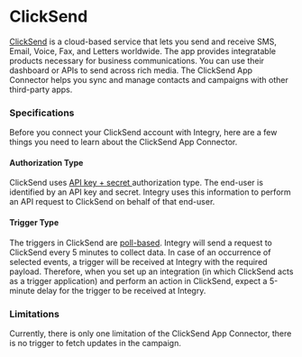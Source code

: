 # ClickSend

[ClickSend](https://www.integry.io/apps/clicksend) is a cloud-based service that lets you send and receive SMS, Email, Voice, Fax, and Letters worldwide. The app provides integratable products necessary for business communications. You can use their dashboard or APIs to send across rich media. The ClickSend App Connector helps you sync and manage contacts and campaigns with other third-party apps.‍

### Specifications  <a href="#specifications-0-0" id="specifications-0-0"></a>

Before you connect your ClickSend account with Integry, here are a few things you need to learn about the ClickSend App Connector.&#x20;

#### Authorization Type  <a href="#authorization-type-0-1" id="authorization-type-0-1"></a>

ClickSend uses [API key + secret ](https://support.integry.io/hc/en-us/articles/11112617800985-Authentication-Types-Supported-in-Integry)authorization type. The end-user is identified by an API key and secret. Integry uses this information to perform an API request to ClickSend on behalf of that end-user.&#x20;

#### Trigger Type <a href="#trigger-type-0-2" id="trigger-type-0-2"></a>

The triggers in ClickSend are [poll-based](https://www.testpreptraining.com/tutorial/describe-polling-triggers-and-their-usage/). Integry will send a request to ClickSend every 5 minutes to collect data. In case of an occurrence of selected events, a trigger will be received at Integry with the required payload. Therefore, when you set up an integration (in which ClickSend acts as a trigger application) and perform an action in ClickSend, expect a 5-minute delay for the trigger to be received at Integry.&#x20;

### Limitations <a href="#limitations-0-3" id="limitations-0-3"></a>

Currently, there is only one limitation of the ClickSend App Connector, there is no trigger to fetch updates in the campaign.
